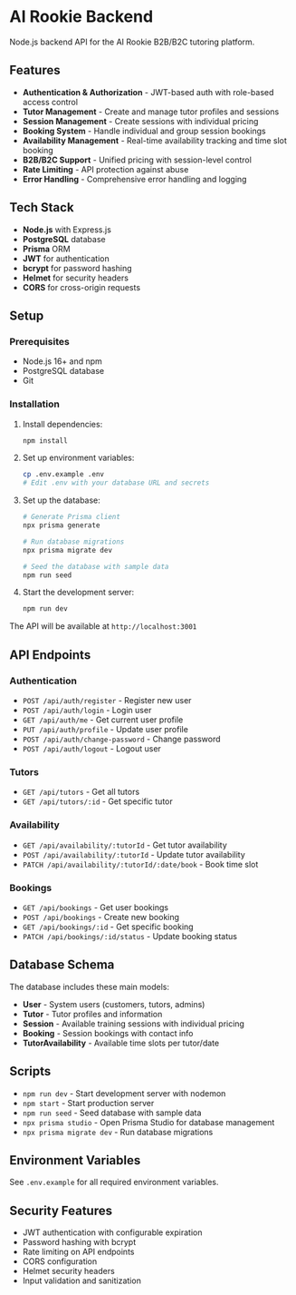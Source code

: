 # AI Rookie Backend

Node.js backend API for the AI Rookie B2B/B2C tutoring platform.

## Features

- **Authentication & Authorization** - JWT-based auth with role-based access control
- **Tutor Management** - Create and manage tutor profiles and sessions
- **Session Management** - Create sessions with individual pricing
- **Booking System** - Handle individual and group session bookings
- **Availability Management** - Real-time availability tracking and time slot booking
- **B2B/B2C Support** - Unified pricing with session-level control
- **Rate Limiting** - API protection against abuse
- **Error Handling** - Comprehensive error handling and logging

## Tech Stack

- **Node.js** with Express.js
- **PostgreSQL** database
- **Prisma** ORM
- **JWT** for authentication
- **bcrypt** for password hashing
- **Helmet** for security headers
- **CORS** for cross-origin requests

## Setup

### Prerequisites

- Node.js 16+ and npm
- PostgreSQL database
- Git

### Installation

1. Install dependencies:
   ```bash
   npm install
   ```

2. Set up environment variables:
   ```bash
   cp .env.example .env
   # Edit .env with your database URL and secrets
   ```

3. Set up the database:
   ```bash
   # Generate Prisma client
   npx prisma generate
   
   # Run database migrations
   npx prisma migrate dev
   
   # Seed the database with sample data
   npm run seed
   ```

4. Start the development server:
   ```bash
   npm run dev
   ```

The API will be available at `http://localhost:3001`

## API Endpoints

### Authentication
- `POST /api/auth/register` - Register new user
- `POST /api/auth/login` - Login user
- `GET /api/auth/me` - Get current user profile
- `PUT /api/auth/profile` - Update user profile
- `POST /api/auth/change-password` - Change password
- `POST /api/auth/logout` - Logout user

### Tutors
- `GET /api/tutors` - Get all tutors
- `GET /api/tutors/:id` - Get specific tutor

### Availability
- `GET /api/availability/:tutorId` - Get tutor availability
- `POST /api/availability/:tutorId` - Update tutor availability
- `PATCH /api/availability/:tutorId/:date/book` - Book time slot

### Bookings
- `GET /api/bookings` - Get user bookings
- `POST /api/bookings` - Create new booking
- `GET /api/bookings/:id` - Get specific booking
- `PATCH /api/bookings/:id/status` - Update booking status

## Database Schema

The database includes these main models:
- **User** - System users (customers, tutors, admins)
- **Tutor** - Tutor profiles and information
- **Session** - Available training sessions with individual pricing
- **Booking** - Session bookings with contact info
- **TutorAvailability** - Available time slots per tutor/date

## Scripts

- `npm run dev` - Start development server with nodemon
- `npm start` - Start production server
- `npm run seed` - Seed database with sample data
- `npx prisma studio` - Open Prisma Studio for database management
- `npx prisma migrate dev` - Run database migrations

## Environment Variables

See `.env.example` for all required environment variables.

## Security Features

- JWT authentication with configurable expiration
- Password hashing with bcrypt
- Rate limiting on API endpoints
- CORS configuration
- Helmet security headers
- Input validation and sanitization